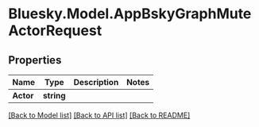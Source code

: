 # Bluesky.Model.AppBskyGraphMuteActorRequest

## Properties

Name | Type | Description | Notes
------------ | ------------- | ------------- | -------------
**Actor** | **string** |  | 

[[Back to Model list]](../README.md#documentation-for-models) [[Back to API list]](../README.md#documentation-for-api-endpoints) [[Back to README]](../README.md)

